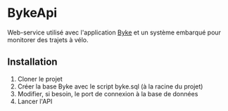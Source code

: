 # BykeApi
Web-service utilisé avec l'application [Byke](https://github.com/Newintel/BykeAndroid) et un système embarqué pour monitorer des trajets à vélo.

## Installation
1. Cloner le projet
2. Créer la base Byke avec le script byke.sql (à la racine du projet)
3. Modifier, si besoin, le port de connexion à la base de données
4. Lancer l'API
